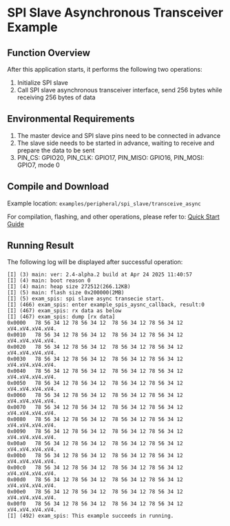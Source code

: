 # SPI Slave Asynchronous Transceiver Example

## Function Overview

After this application starts, it performs the following two operations:

1. Initialize SPI slave
2. Call SPI slave asynchronous transceiver interface, send 256 bytes while receiving 256 bytes of data

## Environmental Requirements

1. The master device and SPI slave pins need to be connected in advance
2. The slave side needs to be started in advance, waiting to receive and prepare the data to be sent
3. PIN_CS: GPIO20, PIN_CLK: GPIO17, PIN_MISO: GPIO16, PIN_MOSI: GPIO7, mode 0


## Compile and Download

Example location: `examples/peripheral/spi_slave/transceive_async`

For compilation, flashing, and other operations, please refer to: [Quick Start Guide](https://doc.winnermicro.net/w800/en/latest/get_started/index.html)

## Running Result

The following log will be displayed after successful operation:

```
[I] (3) main: ver: 2.4-alpha.2 build at Apr 24 2025 11:40:57
[I] (4) main: boot reason 0
[I] (4) main: heap size 272512(266.12KB)
[I] (5) main: flash size 0x200000(2MB)
[I] (5) exam_spis: spi slave async transecie start.
[I] (466) exam_spis: enter example_spis_aysnc_callback, result:0
[I] (467) exam_spis: rx data as below
[I] (467) exam_spis: dump [rx data]
0x0000   78 56 34 12 78 56 34 12  78 56 34 12 78 56 34 12  xV4.xV4.xV4.xV4.
0x0010   78 56 34 12 78 56 34 12  78 56 34 12 78 56 34 12  xV4.xV4.xV4.xV4.
0x0020   78 56 34 12 78 56 34 12  78 56 34 12 78 56 34 12  xV4.xV4.xV4.xV4.
0x0030   78 56 34 12 78 56 34 12  78 56 34 12 78 56 34 12  xV4.xV4.xV4.xV4.
0x0040   78 56 34 12 78 56 34 12  78 56 34 12 78 56 34 12  xV4.xV4.xV4.xV4.
0x0050   78 56 34 12 78 56 34 12  78 56 34 12 78 56 34 12  xV4.xV4.xV4.xV4.
0x0060   78 56 34 12 78 56 34 12  78 56 34 12 78 56 34 12  xV4.xV4.xV4.xV4.
0x0070   78 56 34 12 78 56 34 12  78 56 34 12 78 56 34 12  xV4.xV4.xV4.xV4.
0x0080   78 56 34 12 78 56 34 12  78 56 34 12 78 56 34 12  xV4.xV4.xV4.xV4.
0x0090   78 56 34 12 78 56 34 12  78 56 34 12 78 56 34 12  xV4.xV4.xV4.xV4.
0x00a0   78 56 34 12 78 56 34 12  78 56 34 12 78 56 34 12  xV4.xV4.xV4.xV4.
0x00b0   78 56 34 12 78 56 34 12  78 56 34 12 78 56 34 12  xV4.xV4.xV4.xV4.
0x00c0   78 56 34 12 78 56 34 12  78 56 34 12 78 56 34 12  xV4.xV4.xV4.xV4.
0x00d0   78 56 34 12 78 56 34 12  78 56 34 12 78 56 34 12  xV4.xV4.xV4.xV4.
0x00e0   78 56 34 12 78 56 34 12  78 56 34 12 78 56 34 12  xV4.xV4.xV4.xV4.
0x00f0   78 56 34 12 78 56 34 12  78 56 34 12 78 56 34 12  xV4.xV4.xV4.xV4.
[I] (492) exam_spis: This example succeeds in running.
```
